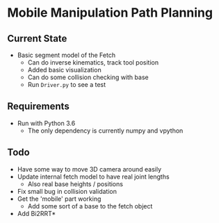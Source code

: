# Mobile Manipulation Path Planning

## Current State
* Basic segment model of the Fetch
    * Can do inverse kinematics, track tool position
    * Added basic visualization
    * Can do some collision checking with base
    * Run `Driver.py` to see a test

## Requirements
* Run with Python 3.6
    * The only dependency is currently numpy and vpython

## Todo
* Have some way to move 3D camera around easily
* Update internal fetch model to have real joint lengths
    * Also real base heights / positions
* Fix small bug in collision validation
* Get the 'mobile' part working
    * Add some sort of a base to the fetch object
* Add Bi2RRT*